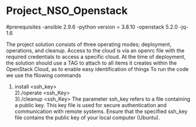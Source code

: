 # Project_NSO_Openstack
#prerequisites
-ansible 2.9.6
-python version = 3.8.10
-openstack 5.2.0 
-jq-1.6

The project solution consists of three operating modes; deployment, operations, and cleanup.  Access to the cloud is via an openrc file with the required credentials to access a specific cloud. At the time of deployment, the solution should use a TAG to attach to all items it creates within the OpenStack Cloud, as to enable easy identification of things 
To run the code we use the fllowing commands 
1) install <openrc> <tag> <ssh_key>    
2)./operate <openrc> <tag> <ssh_Key>                    
3)./cleanup <openrc> <tag> <ssh_Key>
The parameter ssh_key refers to a file containing a public key. This key file is used for secure authentication and communication with remote systems. Ensure that the specified ssh_key file contains the public key of your local computer (Ubuntu).
